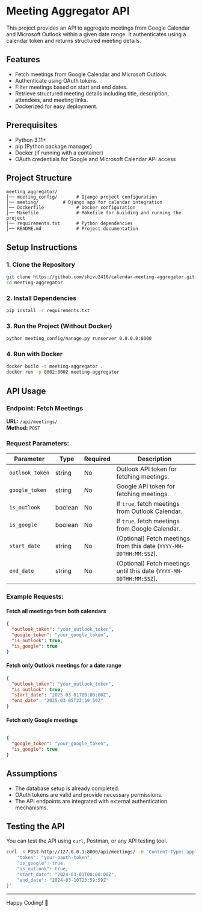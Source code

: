 # Meeting Aggregator API

This project provides an API to aggregate meetings from Google Calendar and Microsoft Outlook within a given date range. It authenticates using a calendar token and returns structured meeting details.

## Features
- Fetch meetings from Google Calendar and Microsoft Outlook.
- Authenticate using OAuth tokens.
- Filter meetings based on start and end dates.
- Retrieve structured meeting details including title, description, attendees, and meeting links.
- Dockerized for easy deployment.

## Prerequisites
- Python 3.11+
- pip (Python package manager)
- Docker (if running with a container)
- OAuth credentials for Google and Microsoft Calendar API access

## Project Structure
```
meeting_aggregator/
│── meeting_config/       # Django project configuration
│── meeting/         # Django app for calendar integration
│── Dockerfile            # Docker configuration
│── Makefile              # Makefile for building and running the project
│── requirements.txt      # Python dependencies
│── README.md             # Project documentation
```

## Setup Instructions

### 1. Clone the Repository
```sh
git clone https://github.com/shivu2416/calendar-meeting-aggregator.git
cd meeting-aggregator
```

### 2. Install Dependencies
```sh
pip install -r requirements.txt
```

### 3. Run the Project (Without Docker)
```sh
python meeting_config/manage.py runserver 0.0.0.0:8000
```

### 4. Run with Docker
```sh
docker build -t meeting-aggregator .
docker run -p 8002:8002 meeting-aggregator
```

## API Usage

### Endpoint: Fetch Meetings
**URL:** `/api/meetings/`  
**Method:** `POST`  

### Request Parameters:
| Parameter       | Type    | Required | Description |
|---------------|--------|----------|-------------|
| `outlook_token` | string  | No  | Outlook API token for fetching meetings. |
| `google_token`  | string  | No  | Google API token for fetching meetings. |
| `is_outlook`    | boolean | No  | If `true`, fetch meetings from Outlook Calendar. |
| `is_google`     | boolean | No  | If `true`, fetch meetings from Google Calendar. |
| `start_date`    | string  | No  | (Optional) Fetch meetings from this date (`YYYY-MM-DDTHH:MM:SSZ`). |
| `end_date`      | string  | No  | (Optional) Fetch meetings until this date (`YYYY-MM-DDTHH:MM:SSZ`). |

### Example Requests:

#### Fetch all meetings from both calendars
```json
{
  "outlook_token": "your_outlook_token",
  "google_token": "your_google_token",
  "is_outlook": true,
  "is_google": true
}
```


#### Fetch only Outlook meetings for a date range
```json
{
  "outlook_token": "your_outlook_token",
  "is_outlook": true,
  "start_date": "2025-03-01T00:00:00Z",
  "end_date": "2025-03-05T23:59:59Z"
}
```
#### Fetch only Google meetings
```json

{
  "google_token": "your_google_token",
  "is_google": true
}
```

## Assumptions
- The database setup is already completed.
- OAuth tokens are valid and provide necessary permissions.
- The API endpoints are integrated with external authentication mechanisms.

## Testing the API
You can test the API using `curl`, Postman, or any API testing tool.

```sh
curl -X POST http://127.0.0.1:8000/api/meetings/ -H "Content-Type: application/json" -d '{
    "token": "your-oauth-token",
    "is_google": true,
    "is_outlook": true,
    "start_date": "2024-03-01T00:00:00Z",
    "end_date": "2024-03-10T23:59:59Z"
}'
```

---

Happy Coding! 🚀

